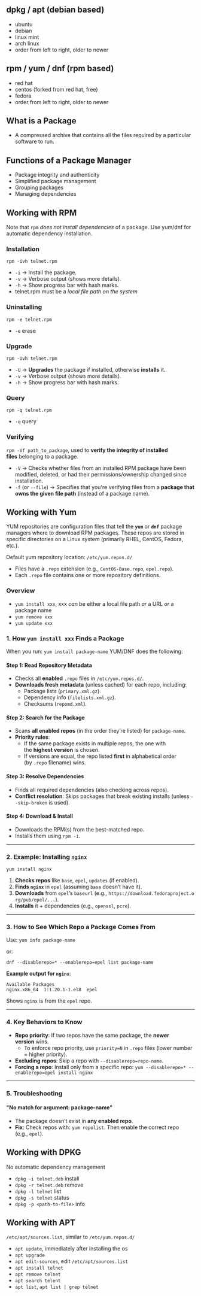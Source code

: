 ## dpkg / apt (debian based)
- ubuntu
- debian
- linux mint
- arch linux
- order from left to right, older to newer
## rpm / yum / dnf (rpm based)
- red hat
- centos (forked from red hat, free)
- fedora
- order from left to right, older to newer

## What is a Package

- A compressed archive that contains all the files required by a particular software to run.

## Functions of a Package Manager

- Package integrity and authenticity
- Simplified package management
- Grouping packages
- Managing dependencies

## Working with RPM

Note that `rpm` _does not install dependencies_ of a package. Use yum/dnf for automatic dependency installation.

### Installation
`rpm -ivh telnet.rpm`
- `-i` → Install the package.
- `-v` → Verbose output (shows more details).
- `-h` → Show progress bar with hash marks.
- telnet.rpm must be a _local file path on the system_

### Uninstalling
`rpm -e telnet.rpm`
- `-e` erase

### Upgrade
`rpm -Uvh telnet.rpm`
- `-U` → **Upgrades** the package if installed, otherwise **installs** it.
- `-v` → Verbose output (shows more details).
- `-h` → Show progress bar with hash marks.

### Query
`rpm -q telnet.rpm`
- `-q` query

### Verifying
`rpm -Vf path_to_package`, used to **verify the integrity of installed files** belonging to a package.
- `-V` → Checks whether files from an installed RPM package have been modified, deleted, or had their permissions/ownership changed since installation.
- `-f` (or `--file`) → Specifies that you're verifying files from a **package that owns the given file path** (instead of a package name).

## Working with Yum

YUM repositories are configuration files that tell the **`yum`** or **`dnf`** package managers where to download RPM packages. These repos are stored in specific directories on a Linux system (primarily RHEL, CentOS, Fedora, etc.).

Default yum repository location: `/etc/yum.repos.d/`
- Files have a `.repo` extension (e.g., `CentOS-Base.repo`, `epel.repo`).
- Each `.repo` file contains one or more repository definitions.

### Overview
- `yum install xxx`, xxx _can_ be either a local file path _or_ a URL _or_ a package name
- `yum remove xxx`
- `yum update xxx`

### **1. How `yum install xxx` Finds a Package**

When you run: `yum install package-name`
YUM/DNF does the following:

#### **Step 1: Read Repository Metadata**

- Checks all **enabled** `.repo` files in `/etc/yum.repos.d/`.
- **Downloads fresh metadata** (unless cached) for each repo, including:
    - Package lists (`primary.xml.gz`).
    - Dependency info (`filelists.xml.gz`).
    - Checksums (`repomd.xml`).

#### **Step 2: Search for the Package**

- Scans **all enabled repos** (in the order they’re listed) for `package-name`.
- **Priority rules**:
    - If the same package exists in multiple repos, the one with the **highest version** is chosen.
    - If versions are equal, the repo listed **first** in alphabetical order (by `.repo` filename) wins.
        
#### **Step 3: Resolve Dependencies**

- Finds all required dependencies (also checking across repos).
- **Conflict resolution**: Skips packages that break existing installs (unless `--skip-broken` is used).

#### **Step 4: Download & Install**

- Downloads the RPM(s) from the best-matched repo.
- Installs them using `rpm -i`.
    
---

### **2. Example: Installing `nginx`**

`yum install nginx`

1. **Checks repos** like `base`, `epel`, `updates` (if enabled).
2. **Finds `nginx`** in `epel` (assuming `base` doesn’t have it).
3. **Downloads** from `epel`’s `baseurl` (e.g., `https://download.fedoraproject.org/pub/epel/...`).
4. **Installs** it + dependencies (e.g., `openssl`, `pcre`).
    
---

### **3. How to See Which Repo a Package Comes From**

Use: `yum info package-name`

or:

`dnf --disablerepo=* --enablerepo=epel list package-name`

**Example output for `nginx`**:

```
Available Packages
nginx.x86_64  1:1.20.1-1.el8  epel
```
Shows `nginx` is from the `epel` repo.

---

### **4. Key Behaviors to Know**

- **Repo priority**: If two repos have the same package, the **newer version** wins.
    - To enforce repo priority, use `priority=N` in `.repo` files (lower number = higher priority).
- **Excluding repos**: Skip a repo with `--disablerepo=repo-name`.
- **Forcing a repo**: Install only from a specific repo:
	`yum --disablerepo=* --enablerepo=epel install nginx`
    
---

### **5. Troubleshooting**

#### **"No match for argument: package-name"**

- The package doesn’t exist in **any enabled repo**.
- **Fix**: Check repos with: `yum repolist`. Then enable the correct repo (e.g., `epel`).


## Working with DPKG

No automatic dependency management

- `dpkg -i telnet.deb` install
- `dpkg -r telnet.deb` remove
- `dpkg -l telnet` list
- `dpkg -s telnet` status
- `dpkg -p <path-to-file>` info

## Working with APT

`/etc/apt/sources.list`, similar to `/etc/yum.repos.d/`

- `apt update`, immediately after installing the os
- `apt upgrade` 
- `apt edit-sources`, edit `/etc/apt/sources.list`
- `apt install telnet`
- `apt remove telnet`
- `apt search telent`
- `apt list`, `apt list | grep telnet`